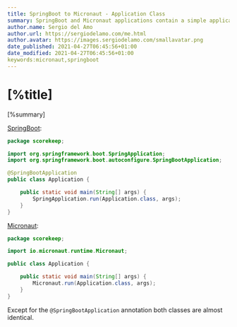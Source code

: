 ```yaml
---
title: SpringBoot to Micronaut - Application Class
summary: SpringBoot and Micronaut applications contain a simple application class which starts the application for you.
author.name: Sergio del Amo
author.url: https://sergiodelamo.com/me.html
author.avatar: https://images.sergiodelamo.com/smallavatar.png 
date_published: 2021-04-27T06:45:56+01:00
date_modified: 2021-04-27T06:45:56+01:00
keywords:micronaut,springboot
---
```


# [%title]

[%summary]

[SpringBoot](https://spring.io/projects/spring-boot):

```java
package scorekeep;

import org.springframework.boot.SpringApplication;
import org.springframework.boot.autoconfigure.SpringBootApplication;

@SpringBootApplication
public class Application {

	public static void main(String[] args) {
		SpringApplication.run(Application.class, args);
	}
}
```

[Micronaut](https:/micronaut.io):


```java
package scorekeep;

import io.micronaut.runtime.Micronaut;

public class Application {

	public static void main(String[] args) {
		Micronaut.run(Application.class, args);
	}
}
```

Except for the `@SpringBootApplication` annotation both classes are almost identical. 